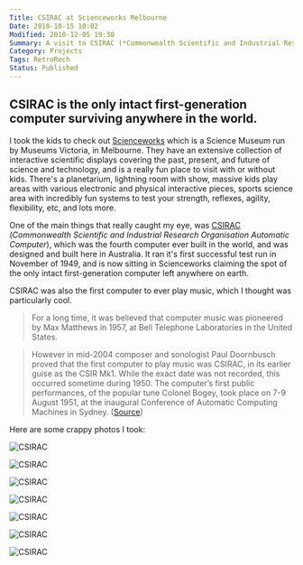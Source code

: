 ```yaml
---
Title: CSIRAC at Scienceworks Melbourne
Date: 2018-10-15 10:02
Modified: 2010-12-05 19:30
Summary: A visit to CSIRAC (*Commonwealth Scientific and Industrial Research Organisation Automatic Computer*), the fourth computer ever built in the world, and the only intact first-generation computer still surviving.
Category: Projects
Tags: RetroRech
Status: Published
---
```


## CSIRAC is the only intact first-generation computer surviving anywhere in the world.

I took the kids to check out [Scienceworks](https://museumsvictoria.com.au/scienceworks/) which is a Science Museum run by Museums Victoria, in Melbourne. They have an extensive collection of interactive scientific displays covering the past, present, and future of science and technology, and is a really fun place to visit with or without kids. There's a planetarium, lightning room with show, massive kids play areas with various electronic and physical interactive pieces, sports science area with incredibly fun systems to test your strength, reflexes, agility, flexibility, etc, and lots more.

One of the main things that really caught my eye, was [CSIRAC](https://museumsvictoria.com.au/csirac/index.aspx) (*Commonwealth Scientific and Industrial Research Organisation Automatic Computer*), which was the fourth computer ever built in the world, and was designed and built here in Australia. It ran it's first successful test run in November of 1949, and is now sitting in Scienceworks claiming the spot of the only intact first-generation computer left anywhere on earth.

CSIRAC was also the first computer to ever play music, which I thought was particularly cool.

> For a long time, it was believed that computer music was pioneered by Max Matthews in 1957, at Bell Telephone Laboratories in the United States.

> However in mid-2004 composer and sonologist Paul Doornbusch proved that the first computer to play music was CSIRAC, in its earlier guise as the CSIR Mk1. While the exact date was not recorded, this occurred sometime during 1950. The computer’s first public performances, of the popular tune Colonel Bogey, took place on 7-9 August 1951, at the inaugural Conference of Automatic Computing Machines in Sydney. ([Source](https://museumsvictoria.com.au/csirac/pioneer/index.aspx))

Here are some crappy photos I took:

![CSIRAC]({static}/images/2018-10-15-CSIRAC-1.jpg)

![CSIRAC]({static}/images/2018-10-15-CSIRAC-2.jpg)

![CSIRAC]({static}/images/2018-10-15-CSIRAC-3.jpg)

![CSIRAC]({static}/images/2018-10-15-CSIRAC-4.jpg)

![CSIRAC]({static}/images/2018-10-15-CSIRAC-5.jpg)

![CSIRAC]({static}/images/2018-10-15-CSIRAC-6.jpg)

![CSIRAC]({static}/images/2018-10-15-CSIRAC-7.jpg)
